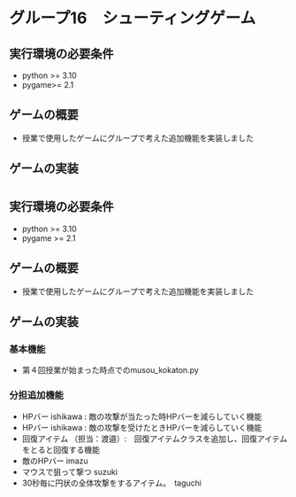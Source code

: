 # グループ16　シューティングゲーム

## 実行環境の必要条件
* python >= 3.10 
* pygame>= 2.1

## ゲームの概要
* 授業で使用したゲームにグループで考えた追加機能を実装しました

## ゲームの実装
#
## 実行環境の必要条件
* python >= 3.10
* pygame >= 2.1

## ゲームの概要
* 授業で使用したゲームにグループで考えた追加機能を実装しました

## ゲームの実装
### 基本機能
* 第４回授業が始まった時点でのmusou_kokaton.py

### 分担追加機能
* HPバー    ishikawa : 敵の攻撃が当たった時HPバーを減らしていく機能
* HPバー    ishikawa : 敵の攻撃を受けたときHPバーを減らしていく機能
* 回復アイテム  （担当：渡邉）:　回復アイテムクラスを追加し、回復アイテムをとると回復する機能
* 敵のHPバー    imazu
* マウスで狙って撃つ suzuki
* 30秒毎に円状の全体攻撃をするアイテム。　taguchi